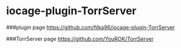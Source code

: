 # iocage-plugin-TorrServer

###plugin page
https://github.com/filka96/iocage-plugin-TorrServer

###TorrServer page
https://github.com/YouROK/TorrServer
